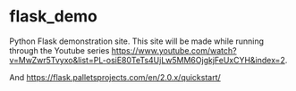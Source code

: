 # flask_demo
Python Flask demonstration site.   This site will be made while running through the Youtube series https://www.youtube.com/watch?v=MwZwr5Tvyxo&list=PL-osiE80TeTs4UjLw5MM6OjgkjFeUxCYH&index=2.

And https://flask.palletsprojects.com/en/2.0.x/quickstart/
